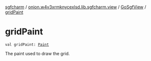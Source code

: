[sgfcharm](../../index.md) / [onion.w4v3xrmknycexlsd.lib.sgfcharm.view](../index.md) / [GoSgfView](index.md) / [gridPaint](./grid-paint.md)

# gridPaint

`val gridPaint: `[`Paint`](https://developer.android.com/reference/android/graphics/Paint.html)

The paint used to draw the grid.

